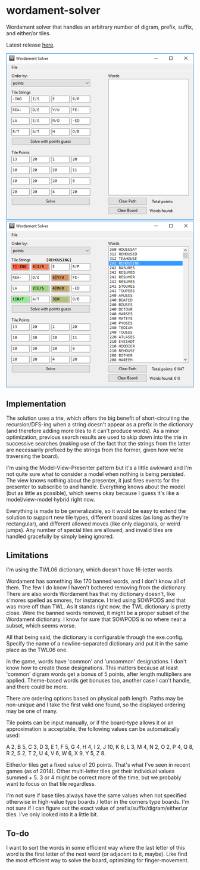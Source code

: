 wordament-solver
================

Wordament solver that handles an arbitrary number of digram, prefix, suffix, and either/or tiles.

Latest release [here](https://github.com/davghouse/wordament-solver/releases/tag/v1.3.0).

![before](/Screenshots/BeforeSolving.png)
![after](/Screenshots/AfterSolving.png)

Implementation
--------------

The solution uses a trie, which offers the big benefit of short-circuiting the recursion/DFS-ing when a string doesn't appear as a prefix in the dictionary (and therefore adding more tiles to it can't produce words).
As a minor optimization, previous search results are used to skip down into the trie in successive searches (making use of the fact that the strings from the latter are necessarily prefixed by the strings from the former, given how we're traversing the board).

I'm using the Model-View-Presenter pattern but it's a little awkward and I'm not quite sure what to consider a model when nothing is being persisted.
The view knows nothing about the presenter, it just fires events for the presenter to subscribe to and handle. Everything knows about the model (but as little as possible), which seems okay because I guess it's like a model/view-model hybrid right now.

Everything is made to be generalizable, so it would be easy to extend the solution to support new tile types, different board sizes (as long as they're rectangular), and different allowed moves (like only diagonals, or weird jumps).
Any number of special tiles are allowed, and invalid tiles are handled gracefully by simply being ignored.

Limitations
-----------
I'm using the TWL06 dictionary, which doesn't have 16-letter words.

Wordament has something like 170 banned words, and I don't know all of them.
The few I do know I haven't bothered removing from the dictionary.
There are also words Wordament has that my dictionary doesn't, like s'mores spelled as smores, for instance.
I tried using SOWPODS and that was more off than TWL.
As it stands right now, the TWL dictionary is pretty close.
Were the banned words removed, it might be a proper subset of the Wordament dictionary.
I know for sure that SOWPODS is no where near a subset, which seems worse.

All that being said, the dictionary is configurable through the exe.config.
Specify the name of a newline-separated dictionary and put it in the same place as the TWL06 one.

In the game, words have 'common' and 'uncommon' designations.
I don't know how to create those designations.
This matters because at least 'common' digram words get a bonus of 5 points, after length multipliers are applied.
Theme-based words get bonuses too, another case I can't handle, and there could be more.

There are ordering options based on physical path length.
Paths may be non-unique and I take the first valid one found, so the displayed ordering may be one of many.

Tile points can be input manually, or if the board-type allows it or an approximation is acceptable, the following values can be automatically used:

A 2, B 5, C 3, D 3, E 1, F 5, G 4, H 4, I 2, J 10, K 6, L 3, M 4, N 2, O 2, P 4, Q 8, R 2, S 2, T 2, U 4, V 6, W 6, X 9, Y 5, Z 8.

Either/or tiles get a fixed value of 20 points.
That's what I've seen in recent games (as of 2014).
Other multi-letter tiles get their individual values summed + 5.
3 or 4 might be correct more of the time, but we probably want to focus on that tile regardless.

I'm not sure if base tiles always have the same values when not specified otherwise in high-value type boards / letter in the corners type boards.
I'm not sure if I can figure out the exact value of prefix/suffix/digram/either\or tiles.
I've only looked into it a little bit.

To-do
-----------

I want to sort the words in some efficient way where the last letter of this word is the first letter of the next word (or adjacent to it, maybe).
Like find the most efficient way to solve the board, optimizing for finger-movement.
